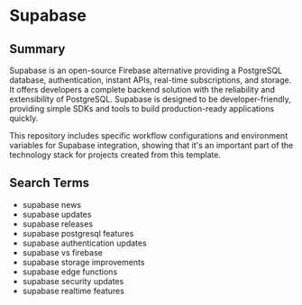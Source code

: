 # Supabase

## Summary

Supabase is an open-source Firebase alternative providing a PostgreSQL database, authentication, instant APIs, real-time subscriptions, and storage. It offers developers a complete backend solution with the reliability and extensibility of PostgreSQL. Supabase is designed to be developer-friendly, providing simple SDKs and tools to build production-ready applications quickly.

This repository includes specific workflow configurations and environment variables for Supabase integration, showing that it's an important part of the technology stack for projects created from this template.

## Search Terms

- supabase news
- supabase updates
- supabase releases
- supabase postgresql features
- supabase authentication updates
- supabase vs firebase
- supabase storage improvements
- supabase edge functions
- supabase security updates
- supabase realtime features